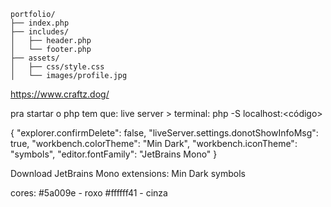 ```
portfolio/
├── index.php
├── includes/
│   ├── header.php
│   └── footer.php
├── assets/
│   ├── css/style.css
│   └── images/profile.jpg
```
https://www.craftz.dog/

pra startar o php tem que:
live server >
terminal: php -S localhost:<código>

{
    "explorer.confirmDelete": false,
    "liveServer.settings.donotShowInfoMsg": true,
    "workbench.colorTheme": "Min Dark",
    "workbench.iconTheme": "symbols",
    "editor.fontFamily": "JetBrains Mono"
}


Download JetBrains Mono
extensions: Min Dark
	    symbols


cores:
#5a009e - roxo
#ffffff41 - cinza
